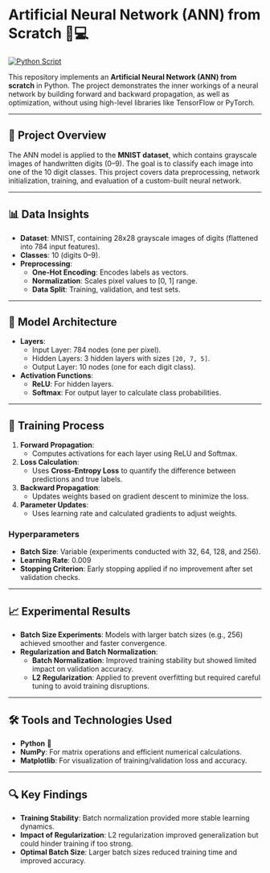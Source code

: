 # Artificial Neural Network (ANN) from Scratch 🧠💻

[![Python Script](https://img.shields.io/badge/Script-ann_from_scratch.py-blue)](https://github.com/shaySitri/ANN-FromScratch/blob/main/ann_from_scratch.py)

This repository implements an **Artificial Neural Network (ANN) from scratch** in Python. The project demonstrates the inner workings of a neural network by building forward and backward propagation, as well as optimization, without using high-level libraries like TensorFlow or PyTorch.

---

## 📄 Project Overview
The ANN model is applied to the **MNIST dataset**, which contains grayscale images of handwritten digits (0–9). The goal is to classify each image into one of the 10 digit classes. This project covers data preprocessing, network initialization, training, and evaluation of a custom-built neural network.

---

## 📊 Data Insights
- **Dataset**: MNIST, containing 28x28 grayscale images of digits (flattened into 784 input features).
- **Classes**: 10 (digits 0–9).
- **Preprocessing**:
  - **One-Hot Encoding**: Encodes labels as vectors.
  - **Normalization**: Scales pixel values to [0, 1] range.
  - **Data Split**: Training, validation, and test sets.

---

## 🧩 Model Architecture
- **Layers**:
  - Input Layer: 784 nodes (one per pixel).
  - Hidden Layers: 3 hidden layers with sizes `[20, 7, 5]`.
  - Output Layer: 10 nodes (one for each digit class).
- **Activation Functions**:
  - **ReLU**: For hidden layers.
  - **Softmax**: For output layer to calculate class probabilities.

---

## 🔄 Training Process
1. **Forward Propagation**:
   - Computes activations for each layer using ReLU and Softmax.
2. **Loss Calculation**:
   - Uses **Cross-Entropy Loss** to quantify the difference between predictions and true labels.
3. **Backward Propagation**:
   - Updates weights based on gradient descent to minimize the loss.
4. **Parameter Updates**:
   - Uses learning rate and calculated gradients to adjust weights.

### Hyperparameters
- **Batch Size**: Variable (experiments conducted with 32, 64, 128, and 256).
- **Learning Rate**: 0.009
- **Stopping Criterion**: Early stopping applied if no improvement after set validation checks.

---

## 📈 Experimental Results
- **Batch Size Experiments**: Models with larger batch sizes (e.g., 256) achieved smoother and faster convergence.
- **Regularization and Batch Normalization**:
  - **Batch Normalization**: Improved training stability but showed limited impact on validation accuracy.
  - **L2 Regularization**: Applied to prevent overfitting but required careful tuning to avoid training disruptions.

---

## 🛠️ Tools and Technologies Used
- **Python** 🐍
- **NumPy**: For matrix operations and efficient numerical calculations.
- **Matplotlib**: For visualization of training/validation loss and accuracy.

---

## 🔍 Key Findings
- **Training Stability**: Batch normalization provided more stable learning dynamics.
- **Impact of Regularization**: L2 regularization improved generalization but could hinder training if too strong.
- **Optimal Batch Size**: Larger batch sizes reduced training time and improved accuracy.
